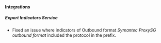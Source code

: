 
#### Integrations
##### Export Indicators Service
- Fixed an issue where indicators of Outbound format  *Symantec ProxySG outbound format* included the protocol in the prefix.

